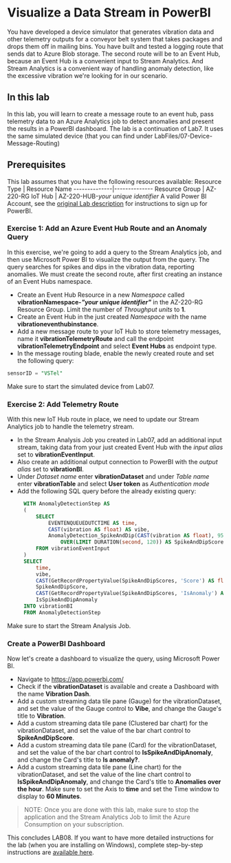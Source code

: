 # Visualize a Data Stream in PowerBI
You have developed a device simulator that generates vibration data and other telemetry outputs for a conveyor belt system that takes packages and drops them off in mailing bins. You have built and tested a logging route that sends dat to Azure Blob storage.
The second route will be to an Event Hub, because an Event Hub is a convenient input to Stream Analytics. And Stream Analytics is a convenient way of handling anomaly detection, like the excessive vibration we're looking for in our scenario.
## In this lab
In this lab, you will learn to create a message route to an event hub, pass telemetry data to an Azure Analytics job to detect anomalies and present the results in a PowerBI dashboard. The lab is a continuation of Lab7. It uses the same simulated device (that you can find under LabFiles/07-Device-Message-Routing)
## Prerequisites
This lab assumes that you have the following resources available:
Resource Type | Resource Name
--------------|--------------
Resource Group | AZ-220-RG
IoT Hub | AZ-220-HUB-*your unique identifier*
A valid Power BI Account, see the [original Lab description](https://github.com/MicrosoftLearning/AZ-220-Microsoft-Azure-IoT-Developer/blob/master/Instructions/Labs/LAB_AK_08-visualize-data-stream-in-power-bi.md) for instructions to sign up for PowerBI.
### Exercise 1: Add an Azure Event Hub Route and an Anomaly Query
In this exercise, we're going to add a query to the Stream Analytics job, and then use Microsoft Power BI to visualize the output from the query. The query searches for spikes and dips in the vibration data, reporting anomalies. We must create the second route, after first creating an instance of an Event Hubs namespace.
- Create an Event Hub Resource in a new *Namespace* called **vibrationNamespace-_"your unique identifier"_** in the AZ-220-RG Resource Group. Limit the number of *Throughput units* to **1**.
- Create an Event Hub in the just created *Namespace* with the name **vibrationeventhubinstance**.
- Add a new message route to your IoT Hub to store telemetry messages, name it **vibrationTelemetryRoute** and call the endpoint **vibrationTelemetryEndpoint** and select **Event Hubs** as endpoint type.
- In the message routing blade, enable the newly created route and set the following query:
```sql
sensorID = "VSTel"
```
Make sure to start the simulated device from Lab07.
### Exercise 2: Add Telemetry Route
With this new IoT Hub route in place, we need to update our Stream Analytics job to handle the telemetry stream.
- In the Stream Analysis Job you created in Lab07, add an additional input stream, taking data from your just created Event Hub with the *input alias* set to **vibrationEventInput**.
- Also create an additional output connection to PowerBI with the *output alias* set to **vibrationBI**.
- Under *Dataset name* enter **vibrationDataset** and under *Table name* enter **vibrationTable** and select **User token** as *Authentication mode*
- Add the following SQL query before the already existing query:
  ```SQL
    WITH AnomalyDetectionStep AS
    (
        SELECT
            EVENTENQUEUEDUTCTIME AS time,
            CAST(vibration AS float) AS vibe,
            AnomalyDetection_SpikeAndDip(CAST(vibration AS float), 95, 120, 'spikesanddips')
                OVER(LIMIT DURATION(second, 120)) AS SpikeAndDipScores
        FROM vibrationEventInput
    )
    SELECT
        time,
        vibe,
        CAST(GetRecordPropertyValue(SpikeAndDipScores, 'Score') AS float) AS
        SpikeAndDipScore,
        CAST(GetRecordPropertyValue(SpikeAndDipScores, 'IsAnomaly') AS bigint) AS
        IsSpikeAndDipAnomaly
    INTO vibrationBI
    FROM AnomalyDetectionStep
  ```
Make sure to start the Stream Analysis Job.
### Create a PowerBI Dashboard
Now let's create a dashboard to visualize the query, using Microsoft Power BI.
- Navigate to https://app.powerbi.com/
- Check if the **vibrationDataset** is available and create a Dashboard with the name **Vibration Dash**.
- Add a custom streaming data tile pane (Gauge) for the vibrationDataset, and set the value of the Gauge control to **Vibe**, and change the Gauge's title to **Vibration**.
- Add a custom streaming data tile pane (Clustered bar chart) for the vibrationDataset, and set the value of the bar chart control to **SpikeAndDipScore**.
- Add a custom streaming data tile pane (Card) for the vibrationDataset, and set the value of the bar chart control to **IsSpikeAndDipAnomaly**, and change the Card's title to **Is anomaly?**.
- Add a custom streaming data tile pane (Line chart) for the vibrationDataset, and set the value of the line chart control to **IsSpikeAndDipAnomaly**, and change the Card's title to **Anomalies over the hour**. Make sure to set the Axis to **time** and set the Time window to display to **60 Minutes**.
> NOTE: Once you are done with this lab, make sure to stop the application and the Stream Analytics Job to limit the Azure Consumption on your subscription.

This concludes LAB08. If you want to have more detailed instructions for the lab (when you are installing on Windows), complete step-by-step instructions are [available here](https://github.com/MicrosoftLearning/AZ-220-Microsoft-Azure-IoT-Developer/blob/master/Instructions/Labs/LAB_AK_08-visualize-data-stream-in-power-bi.md).

